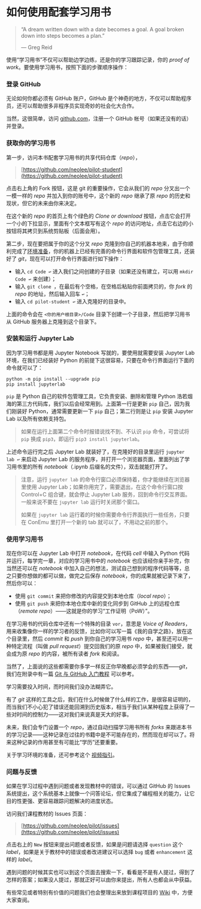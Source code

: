 # 如何使用配套学习用书

> “A dream written down with a date becomes a goal. A goal broken down into steps becomes a plan.”
> 
> ― Greg Reid

使用“学习用书”不仅可以帮助边学边练，还是你的学习跟踪记录，你的 *proof of work*。要使用学习用书，按照下面的步骤顺序操作：

### 登录 GitHub

无论如何你都必须有 GitHub 账户，GitHub 是个神奇的地方，不仅可以帮助程序员，还可以帮助很多非程序员实现奇妙的社会化大合作。

当然，这很简单，访问 [github.com](https://github.com)，注册一个 GitHub 帐号（如果还没有的话）并登录。

### 获取你的学习用书

第一步，访问本书配套学习用书的共享代码仓库（*repo*），

> [https://github.com/neolee/pilot-student](https://github.com/neolee/pilot-student)

点击右上角的 Fork 按钮，这是 git 的重要操作，它会从我们的 *repo* 分叉出一个一模一样的 *repo* 并加入到你的账号中，这个新的 *repo* 继承了原 *repo* 的历史和现状，但它的未来由你来决定。

在这个新的 *repo* 的首页上有个绿色的 *Clone or download* 按钮，点击它会打开一个小的下拉显示，里面有个文本框写有这个 *repo* 的访问地址，点击它右边的小按钮将其拷贝到系统剪贴板（后面会用）。

第二步，现在要把属于你的这个分叉 *repo* 克隆到你自己的机器本地来，由于你顺利完成了[环境准备](x1-setup.md)，你的机器上已经有完善的命令行界面和软件包管理工具，还装好了 *git*，现在可以打开命令行界面进行如下操作：
* 输入 `cd Code ↩︎` 进入我们之间创建的子目录（如果还没有建立，可以用 `mkdir Code ↩︎` 来创建）；
* 输入 `git clone `，在最后有个空格，在空格后粘贴你前面拷贝的，你 *fork* 的 *repo* 的地址，然后输入回车 `↩︎`；
* 输入 `cd pilot-student ↩︎` 进入克隆好的目录中。

上面的命令会在 `<你的用户根目录>/Code` 目录下创建一个子目录，然后把学习用书从 GitHub 服务器上克隆到这个目录下。

### 安装和运行 Jupyter Lab

因为学习用书都是用 Jupyter Notebook 写就的，要使用就需要安装 Jupyter Lab 环境，在我们已经装好 Python 的前提下这很容易，只要在命令行界面运行下面的命令就可以了：

```shell
python -m pip install --upgrade pip
pip install jupyterlab
```

`pip` 是 Python 自己的软件包管理工具，它负责安装、删除和管理 Python 浩若烟海的第三方代码库，我们以后会经常用到。上面第一行是更新 `pip` 自己，因为我们刚装好 Python，通常需要更新一下 `pip` 自己；第二行则是让 `pip` 安装 Jupyter Lab 以及所有依赖支持包。

> 如果在运行上面第二个命令时报错说找不到、不认识 `pip` 命令，可尝试将 `pip` 换成 `pip3`，即运行 `pip3 install jupyterlab`。

上述命令运行完之后 Jupyter Lab 就装好了，在克隆好的目录里运行 `jupyter lab ↩︎` 来启动 Jupyter Lab 的服务程序，并打开一个浏览器页面，里面列出了学习用书里的所有 *notebook*（.ipynb 后缀名的文件），双击就能打开了。

> 注意，运行 `jupyter lab` 的命令行窗口必须保持着，你才能继续在浏览器里使用 Jupyter Lab；如果你用完了，需要退出，在这个命令行窗口按 Control+C 组合键，就会停止 Jupyter Lab 服务，回到命令行交互界面。一般来说不要在 `jupyter lab` 运行时关闭那个窗口。
> 
> 如果在 `jupyter lab` 运行着的时候你需要命令行界面执行一些任务，只要在 ConEmu 里打开一个新的 tab 就可以了，不用动之前的那个。

### 使用学习用书

现在你可以在 Jupyter Lab 中打开 *notebook*，在代码 *cell* 中输入 Python 代码并运行，每学完一章，对应的学习用书中的 *notebook* 也应该经你亲手补完，你当然还可以在 *notebook* 中加入自己的想法，测试自己想到的程序代码等等，总之只要你想做的都可以做，做完之后保存 *notebook*，你的成果就被记录下来了，然后你可以：

* 使用 `git commit` 来把你修改的内容提交到本地仓库（*local repo*）；
* 使用 `git push` 来把你本地仓库中新的变化同步到 GitHub 上的远程仓库（*remote repo*）——这就是你的学习“工作证明（PoW）”。

在学习用书的代码仓库中还有一个特殊的目录 `vor`，意思是 *Voice of Readers*，用来收集像你一样的学习者的反馈，比如你可以写一篇《我的自学之路》，放在这个目录里，然后 *commit* 和 *push* 到你自己的学习用书 *repo* 中，甚至还可以用一种特定流程（叫做 *pull request*）提交回我们的原 *repo* 中，如果被我们接受，就会成为原 *repo* 的内容，被所有读者 *fork* 和阅读。

当然了，上面说的这些都需要你多学一样反正你早晚都必须学会的东西——*git*，我们在附录中有一篇 [Git 与 GitHub 入门教程](x3-git-github.ipynb) 可以参考。

学习需要投入时间，而时间我们没办法糊弄它。

有了 *git* 这样的工具之后，我们在什么时候做了什么样的工作，是很容易证明的，而当我们不小心犯了错误还能回溯到历史版本，相当于我们从某种程度上获得了一些对时间的控制力——这对我们来说真是天大的好事。

未来，我们会专门设置一个 *repo*，通过自动扫描学习用书所有 *forks* 来跟进本书的学习记录——这种记录在过往的书籍中是不可能存在的，然而现在却可以了。将来这种记录的作用甚至有可能比“学历”还要重要。

关于学习环境的准备，还可参考这个 [视频指引](https://www.bilibili.com/video/av71399509/)。

### 问题与反馈

如果在学习过程中遇到问题或者发现教材中的错误，可以通过 GitHub 的 Issues 系统提出，这个系统基本上就像一个问答论坛，但它集成了编程相关的能力，让它目的性更强、更容易跟踪问题解决的进度状态。

访问我们课程教材的 Issues 页面：

> [https://github.com/neolee/pilot/issues](https://github.com/neolee/pilot/issues)

点击右上的 `New` 按钮来提出问题或者反馈，如果是问题请选择 `question` 这个 *label*，如果是关于教材中的错误或者改进建议可以选择 `bug` 或者 `enhancement` 这样的 *label*。

遇到问题的时候其实也可以到这个页面去搜索一下，看看是不是有人提过，得到了怎样的答案；如果没人提过，那就正好可以由你来提出，所有人也都会从中获益。

有些常见或者特别有价值的问题我们也会整理出来放到课程项目的 [Wiki](https://github.com/neolee/pilot/wiki) 中，方便大家查阅。
